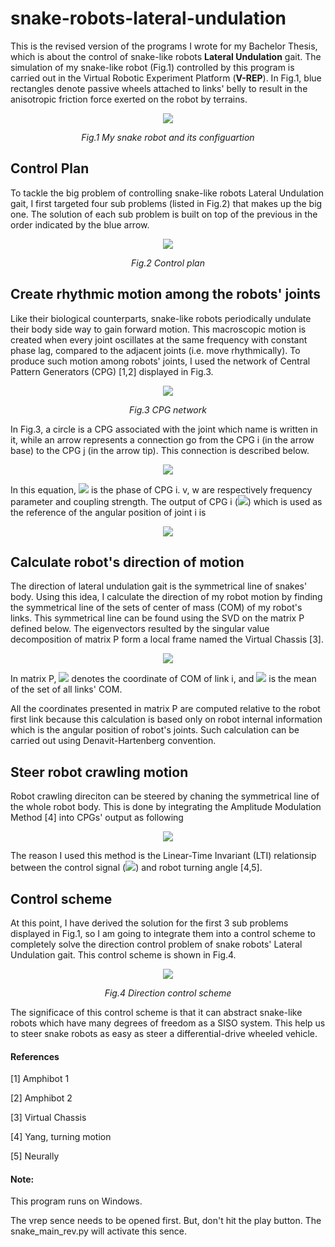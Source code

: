 # snake-robots-lateral-undulation
This is the revised version of the programs I wrote for my Bachelor Thesis, which is about the control of snake-like robots **Lateral Undulation** gait. The simulation of my snake-like robot (Fig.1) controlled by this program is carried out in the Virtual Robotic Experiment Platform (**V-REP**). In Fig.1, blue rectangles denote passive wheels attached to links' belly to result in the anisotropic friction force exerted on the robot by terrains. 
<p align="center"> 
  <img src="https://i.imgur.com/zfdpEDk.png?1">
</p>
<p align="center">
  <em> Fig.1 My snake robot and its configuartion </em>
</p>

## Control Plan
To tackle the big problem of controlling snake-like robots Lateral Undulation gait, I first targeted four sub problems (listed in Fig.2) that makes up the big one. The solution of each sub problem is built on top of the previous in the order indicated by the blue arrow.
<p align="center"> 
  <img src="https://i.imgur.com/lMHTkZ0.png?1">
</p>
<p align="center">
  <em> Fig.2 Control plan </em>
</p>

## Create rhythmic motion among the robots' joints
Like their biological counterparts, snake-like robots periodically undulate their body side way to gain forward motion. This macroscopic motion is created when every joint oscillates at the same frequency with constant phase lag, compared to the adjacent joints (i.e. move rhythmically). To produce such motion among robots' joints, I used the network of Central Pattern Generators (CPG) [1,2] displayed in Fig.3.
<p align="center"> 
  <img src="https://i.imgur.com/RAeiYH6.png?3">
</p>
<p align="center">
  <em> Fig.3 CPG network </em>
</p>
In Fig.3, a circle is a CPG associated with the joint which name is written in it, while an arrow represents a connection go from the CPG i (in the arrow base) to the CPG j (in the arrow tip). This connection is described below.
<p align="center"> 
  <img src="https://latex.codecogs.com/gif.latex?\dot{\theta_{j}}&space;=&space;2\pi&space;v&space;&plus;&space;w&space;\sin(\theta_i&space;-&space;\theta_j&space;-\xi)">
</p>
<p>In this equation, <img src="https://latex.codecogs.com/gif.latex?\theta_i"> is the phase of CPG i. v, w are respectively frequency parameter and coupling strength. The output of CPG i (<img src="https://latex.codecogs.com/gif.latex?\phi_i">) which is used as the reference of the angular position of joint i is</p>
<p align="center">
  <img src="https://latex.codecogs.com/gif.latex?\phi_i&space;=&space;A&space;\sin(\theta_i)">
</p>

## Calculate robot's direction of motion
The direction of lateral undulation gait is the symmetrical line of snakes' body. Using this idea, I calculate the direction of my robot motion by finding the symmetrical line of the sets of center of mass (COM) of my robot's links. This symmetrical line can be found using the SVD on the matrix P defined below. The eigenvectors resulted by the singular value decomposition of matrix P form a local frame named the Virtual Chassis [3].
<p align="center"> 
  <img src="https://latex.codecogs.com/gif.latex?P&space;=&space;\begin{bmatrix}&space;x_1&space;-&space;\overline{x}&space;&&space;y_1&space;-&space;\overline{y}&space;\\&space;x_2&space;-&space;\overline{x}&space;&&space;y_2&space;-&space;\overline{y}&space;\\&space;\vdots&space;&&space;\vdots&space;\\&space;x_{N&plus;1}&space;-&space;\overline{x}&space;&&space;y_{N&plus;1}&space;-&space;\overline{y}&space;\\&space;\end{bmatrix}">
</p>
<p>
  In matrix P, <img src="https://latex.codecogs.com/gif.latex?(x_i,&space;y_i)"> denotes the coordinate of COM of link i, and <img src="https://latex.codecogs.com/gif.latex?(\overline{x},&space;\overline{y})"> is the mean of the set of all links' COM.</p>
All the coordinates presented in matrix P are computed relative to the robot first link because this calculation is based only on robot internal information which is the angular position of robot's joints. Such calculation can be carried out using Denavit-Hartenberg convention. 

## Steer robot crawling motion
Robot crawling direciton can be steered by chaning the symmetrical line of the whole robot body. This is done by integrating the Amplitude Modulation Method [4] into CPGs' output as following
<p align="center">
  <img src="https://latex.codecogs.com/gif.latex?\phi_i&space;=&space;A&space;\[1&space;&plus;&space;\Delta&space;Asign(\sin(\theta_i))]\sin(\theta_i)">
</p>
<p>The reason I used this method is the Linear-Time Invariant (LTI) relationsip between the control signal (<img src="https://latex.codecogs.com/gif.latex?\Delta&space;A">) and robot turning angle [4,5]. </p>

## Control scheme
At this point, I have derived the solution for the first 3 sub problems displayed in Fig.1, so I am going to integrate them into a control scheme to completely solve the direction control problem of snake robots' Lateral Undulation gait. This control scheme is shown in Fig.4.
<p align="center"> 
  <img src="https://i.imgur.com/9vSG9R5.png?1">
</p>
<p align="center">
  <em> Fig.4 Direction control scheme </em>
</p>
The significace of this control scheme is that it can abstract snake-like robots which have many degrees of freedom as a SISO system. This help us to steer snake robots as easy as steer a differential-drive wheeled vehicle. 

#### References
[1] Amphibot 1

[2] Amphibot 2

[3] Virtual Chassis

[4] Yang, turning motion

[5] Neurally

#### Note:

This program runs on Windows.

The vrep sence needs to be opened first. But, don't hit the play button. The snake_main_rev.py will activate this sence.
